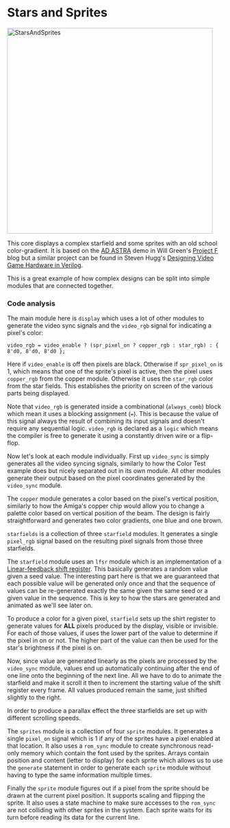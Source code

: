 # Stars and Sprites

<img width="480" alt="StarsAndSprites" src="https://openfpgatutorials.org/assets/blog/2023-05-25/StarsAndSprites.png">
<p></p>

This core displays a complex starfield and some sprites with an old school color-gradient. It is based on the [AD ASTRA](https://projectf.io/posts/fpga-ad-astra/) demo in Will Green's [Project F](https://projectf.io) blog but a similar project can be found in Steven Hugg's [Designing Video Game Hardware in Verilog](https://www.amazon.com/Designing-Video-Game-Hardware-Verilog/dp/1728619440).

This is a great example of how complex designs can be split into simple modules that are connected together.

### Code analysis

The main module here is `display` which uses a lot of other modules to generate the video sync signals and the `video_rgb` signal for indicating a pixel's color:
```
video_rgb = video_enable ? (spr_pixel_on ? copper_rgb : star_rgb) : { 8'd0, 8'd0, 8'd0 };
```

Here if `video_enable` is off then pixels are black. Otherwise if `spr_pixel_on` is 1, which means that one of the sprite's pixel is active, then the pixel uses `copper_rgb` from the copper module. Otherwise it uses the `star_rgb` color from the star fields. This establishes the priority on screen of the various parts being displayed.

Note that `video_rgb` is generated inside a combinational (`always_comb`) block which mean it uses a blocking assignment (`=`). This is because the value of this signal always the result of combining its input signals and doesn't require any sequential logic. `video_rgb` is declared as a `logic` which means the compiler is free to generate it using a constantly driven wire or a flip-flop.

Now let's look at each module individually. First up `video_sync` is simply generates all the video syncing signals, similarly to how the Color Test example does but nicely separated out in its own module. All other modules generate their output based on the pixel coordinates generated by the `video_sync` module.

The `copper` module generates a color based on the pixel's vertical position, similarly to how the Amiga's copper chip would allow you to change a palette color based on vertical position of the beam. The design is fairly straightforward and generates two color gradients, one blue and one brown.

`starfields` is a collection of three `starfield` modules. It generates a single `pixel_rgb` signal based on the resulting pixel signals from those three starfields.

The `starfield` module uses an `lfsr` module which is an implementation of a [Linear-feedback shift register](https://en.wikipedia.org/wiki/Linear-feedback_shift_register). This basically generates a random value given a seed value. The interesting part here is that we are guaranteed that each possible value will be generated only once and that the sequence of values can be re-generated exactly the same given the same seed or a given value in the sequence. This is key to how the stars are generated and animated as we'll see later on.

To produce a color for a given pixel, `starfield` sets up the shirt register to generate values for **ALL** pixels produced by the display, visible or invisible. For each of those values, if uses the lower part of the value to determine if the pixel in on or not. The higher part of the value can then be used for the star's brightness if the pixel is on.

Now, since value are generated linearly as the pixels are processed by the `video_sync` module, values end up automatically continuing after the end of one line onto the beginning of the next line. All we have to do to animate the starfield and make it scroll it then to increment the starting value of the shift register every frame. All values produced remain the same, just shifted slightly to the right.

In order to produce a parallax effect the three starfields are set up with different scrolling speeds.

The `sprites` module is a collection of four `sprite` modules. It generates a single `pixel_on` signal which is 1 if any of the sprites have a pixel enabled at that location. It also uses a `rom_sync` module to create synchronous read-only memory which contain the font used by the sprites. Arrays contain position and content (letter to display) for each sprite which allows us to use the `generate` statement in order to generate each `sprite` module without having to type the same information multiple times.

Finally the `sprite` module figures out if a pixel from the sprite should be drawn at the current pixel position. It supports scaling and flipping the sprite. It also uses a state machine to make sure accesses to the `rom_sync` are not colliding with other sprites in the system. Each sprite waits for its turn before reading its data for the current line.
